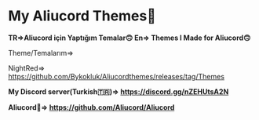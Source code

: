 # My Aliucord Themes🫠

**TR=>Aliucord için Yaptığım Temalar🙃
En=> Themes I Made for Aliucord🙃**

Theme/Temalarım=>

NightRed=> https://github.com/Bykokluk/Aliucordthemes/releases/tag/Themes



**My Discord server(Turkish🇹🇷)=> https://discord.gg/nZEHUtsA2N**

**Aliucord🫠=> https://github.com/Aliucord/Aliucord**
